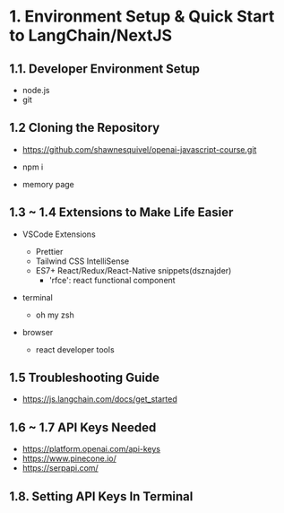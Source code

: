 # 1. Environment Setup & Quick Start to LangChain/NextJS

## 1.1. Developer Environment Setup

- node.js
- git

## 1.2 Cloning the Repository

- https://github.com/shawnesquivel/openai-javascript-course.git

- npm i

- memory page

## 1.3 ~ 1.4 Extensions to Make Life Easier

- VSCode Extensions

  - Prettier
  - Tailwind CSS IntelliSense
  - ES7+ React/Redux/React-Native snippets(dsznajder)
    - 'rfce': react functional component

- terminal
  - oh my zsh
- browser
  - react developer tools

## 1.5 Troubleshooting Guide

- https://js.langchain.com/docs/get_started

## 1.6 ~ 1.7 API Keys Needed

- https://platform.openai.com/api-keys
- https://www.pinecone.io/
- https://serpapi.com/

## 1.8. Setting API Keys In Terminal
